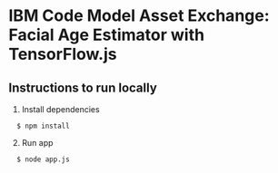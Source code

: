 # IBM Code Model Asset Exchange: Facial Age Estimator with TensorFlow.js

## Instructions to run locally

1. Install dependencies
```
  $ npm install
```

2. Run app
```
  $ node app.js
```